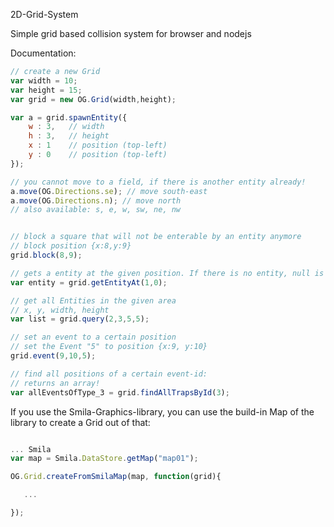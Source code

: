 2D-Grid-System

Simple grid based collision system for browser and nodejs

Documentation:

```javascript
// create a new Grid
var width = 10;
var height = 15;
var grid = new OG.Grid(width,height);

var a = grid.spawnEntity({
    w : 3,   // width
    h : 3,   // height
    x : 1    // position (top-left)
    y : 0    // position (top-left)
});

// you cannot move to a field, if there is another entity already!
a.move(OG.Directions.se); // move south-east
a.move(OG.Directions.n); // move north
// also available: s, e, w, sw, ne, nw


// block a square that will not be enterable by an entity anymore
// block position {x:8,y:9}
grid.block(8,9);

// gets a entity at the given position. If there is no entity, null is returned
var entity = grid.getEntityAt(1,0);

// get all Entities in the given area
// x, y, width, height
var list = grid.query(2,3,5,5);

// set an event to a certain position
// set the Event "5" to position {x:9, y:10}
grid.event(9,10,5);

// find all positions of a certain event-id:
// returns an array!
var allEventsOfType_3 = grid.findAllTrapsById(3);

```

If you use the Smila-Graphics-library, you can use the build-in Map of the library to create a Grid out of that:
 ```javascript

 ... Smila
 var map = Smila.DataStore.getMap("map01");

 OG.Grid.createFromSmilaMap(map, function(grid){

    ...

 });
 ```